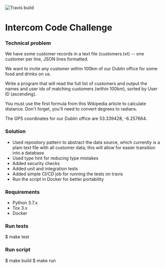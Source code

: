 ![Travis build](https://travis-ci.com/carlos4ndre/intercom.svg?branch=master)


Intercom Code Challenge
=======================

### Technical problem

We have some customer records in a text file (customers.txt) -- one customer per line, JSON lines formatted.

We want to invite any customer within 100km of our Dublin office for some food and drinks on us.

Write a program that will read the full list of customers and output the names and user ids of matching customers (within 100km), sorted by User ID (ascending).

You must use the first formula from this Wikipedia article to calculate distance. Don't forget, you'll need to convert degrees to radians.

The GPS coordinates for our Dublin office are 53.339428, -6.257664.

### Solution

* Used repository pattern to abstract the data source, which currently is a plain text file with all customer data, this will allow for easier transition into a database
* Used type hint for reducing type mistakes
* Added security checks
* Added unit and integration tests
* Added simple CI/CD job for running the tests on travis
* Run the script in Docker for better portability

### Requirements

* Python 3.7.x
* Tox 3.x
* Docker

### Run tests

$ make test

### Run script

$ make build
$ make run
